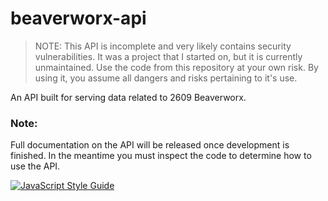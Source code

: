 # beaverworx-api
> NOTE: This API is incomplete and very likely contains security vulnerabilities. It was a project that I started on, but it is currently unmaintained. Use the code from this repository at your own risk. By using it, you assume all dangers and risks pertaining to it's use.

An API built for serving data related to 2609 Beaverworx.

### Note:
Full documentation on the API will be released once development is finished. In the meantime you must inspect the code to determine how to use the API.

[![JavaScript Style Guide](https://cdn.rawgit.com/standard/standard/master/badge.svg)](https://github.com/standard/standard)
